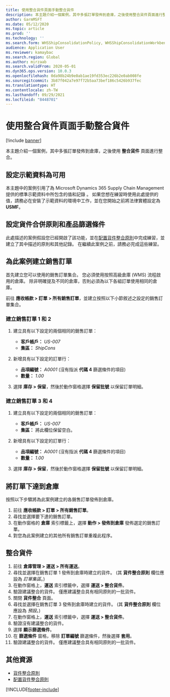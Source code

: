 ```yaml
---
title: 使用整合貨件頁面手動整合貨件
description: 本主題介紹一個案例，其中多張訂單發佈到倉庫，之後使用整合貨件頁面進行整合。
author: GarmMSFT
ms.date: 05/12/2020
ms.topic: article
ms.prod: ''
ms.technology: ''
ms.search.form: WHSShipConsolidationPolicy, WHSShipConsolidationWorkbench
audience: Application User
ms.reviewer: kamaybac
ms.search.region: Global
ms.author: mirzaab
ms.search.validFrom: 2020-05-01
ms.dyn365.ops.version: 10.0.3
ms.openlocfilehash: 0da98b24b9e0ab1ae19fd353ec226b2e0ab008fe
ms.sourcegitcommit: 3b87f042a7e97f72b5aa73bef186c5426b937fec
ms.translationtype: HT
ms.contentlocale: zh-TW
ms.lasthandoff: 09/29/2021
ms.locfileid: "8448701"
---
```

# <a name="consolidate-shipments-manually-by-using-the-consolidate-shipments-page"></a>使用整合貨件頁面手動整合貨件

[!include [banner](../includes/banner.md)]

本主題介紹一個案例，其中多張訂單發佈到倉庫，之後使用 **整合貨件** 頁面進行整合。

## <a name="make-demo-data-available"></a>設定示範資料為可用

本主題中的案例引用了為 Microsoft Dynamics 365 Supply Chain Management提供的標準示範資料中所包含的值和記錄 。 如果您想在練習時使用此處提供的值，請務必在安裝了示範資料的環境中工作，並在您開始之前將法律實體設定為 **USMF**。

## <a name="set-up-shipment-consolidation-policies-and-product-filters"></a>設定貨件合併原則和產品篩選條件

此處描述的案例假設您已經開啟了該功能，並在[配置貨件整合原則](configure-shipment-consolidation-policies.md)中完成練習，並建立了其中描述的原則和其他記錄。 在繼續此案例之前，請務必完成這些練習。

## <a name="create-the-sales-orders-for-this-scenario"></a>為此案例建立銷售訂單

首先建立您可以使用的銷售訂單集合。 您必須使用按照高級倉庫 (WMS) 流程啟用的倉庫。 除非明確提及不同的倉庫，否則必須為以下各組訂單使用相同的倉庫。

前往 **應收帳款 \> 訂單 \> 所有銷售訂單**，並建立按照以下小節敘述之設定的銷售訂單集合。

### <a name="create-sales-orders-1-and-2"></a>建立銷售訂單 1 和 2

1. 建立具有以下設定的兩個相同的銷售訂單：

    - **客戶帳戶：** *US-007*
    - **集區：** *ShipCons*

1. 新增具有以下設定的訂單行：

    - **品項編號：** *A0001* (沒有指派 **代碼 4** 篩選條件的項目)
    - **數量：** *1.00*

1. 選擇 **庫存 \> 保留**，然後於動作窗格選擇 **保留批號** 以保留訂單明細。

### <a name="create-sales-orders-3-and-4"></a>建立銷售訂單 3 和 4

1. 建立具有以下設定的兩個相同的銷售訂單：

    - **客戶帳戶：** *US-007*
    - **集區：** 將此欄位保留空白。

1. 新增具有以下設定的訂單行：

    - **品項編號：** *A0001* (沒有指派 **代碼 4** 篩選條件的項目)
    - **數量：** *1.00*

1. 選擇 **庫存 \> 保留**，然後於動作窗格選擇 **保留批號** 以保留訂單明細。

## <a name="release-the-orders-to-the-warehouse"></a>將訂單下達到倉庫

按照以下步驟將為此案例建立的各銷售訂單發佈到倉庫。

1. 前往 **應收帳款 \> 訂單 \> 所有銷售訂單**。
1. 尋找並選擇要下達的銷售訂單。
1. 在動作窗格的 **倉庫** 索引標籤上，選擇 **動作 \> 發佈到倉庫** 發佈選定的銷售訂單。
1. 對您為此案例建立的其他所有銷售訂單重複此程序。

## <a name="consolidate-shipments"></a>整合貨件

1. 前往 **倉庫管理 \> 運送 \> 所有運送**。
1. 尋找並選擇在銷售訂單 1 發佈到倉庫時建立的貨件。 (其 **貨件整合原則** 欄位應設為 *訂單集區*。)
1. 在動作窗格上，**運送** 索引標籤中，選擇 **運送 \> 整合貨件**。
1. 驗證建議整合的貨件。 僅應建議整合具有相同原則的一批貨件。
1. 關閉 **貨件整合** 頁面。
1. 尋找並選擇在銷售訂單 3 發佈到倉庫時建立的貨件。 (其 **貨件整合原則** 欄位應設為 *預設*。)
1. 在動作窗格上，**運送** 索引標籤中，選擇 **運送 \> 整合貨件**。
1. 驗證沒有建議整合的貨件。
1. 選擇 **顯示篩選條件**。
1. 在 **篩選條件** 窗格，移除 **訂單編號** 篩選條件，然後選擇 **套用**。
1. 驗證建議整合的貨件。 僅應建議整合具有相同原則的一批貨件。

## <a name="additional-resources"></a>其他資源

- [貨件整合原則](about-shipment-consolidation-policies.md)
- [配置貨件整合原則](configure-shipment-consolidation-policies.md)

[!INCLUDE[footer-include](../../includes/footer-banner.md)]
